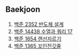 ## Baekjoon

1. [백준 2352 반도체 설계](https://github.com/sangwoo0727/MyCoding/blob/master/LIS/BOJ2352_%EB%B0%98%EB%8F%84%EC%B2%B4%EC%84%A4%EA%B3%84.java)
2. [백준 14438 수열과 쿼리 17](https://github.com/sangwoo0727/MyCoding/blob/master/SegmentTree/BOJ14438_%EC%88%98%EC%97%B4%EA%B3%BC%EC%BF%BC%EB%A6%AC17.java)
3. [백준 1654 랜선자르기](https://github.com/sangwoo0727/MyCoding/blob/master/BinarySearch/BOJ1654_%EB%9E%9C%EC%84%A0%EC%9E%90%EB%A5%B4%EA%B8%B0.java)
4. [백준 1365 꼬인전깃줄](https://github.com/sangwoo0727/MyCoding/blob/master/LIS/BOJ1365_%EA%BC%AC%EC%9D%B8%EC%A0%84%EA%B9%83%EC%A4%84.java)